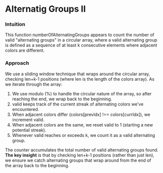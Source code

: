 # Alternatig Groups II

### Intuition
This function numberOfAlternatingGroups appears to count the number of valid "alternating groups" in a circular array, where a valid alternating group is defined as a sequence of at least k consecutive elements where adjacent colors are different.

### Approach
We use a sliding window technique that wraps around the circular array, checking len+k-1 positions (where len is the length of the colors array).
As we iterate through the array:
1. We use modulo (%) to handle the circular nature of the array, so after reaching the end, we wrap back to the beginning.
2. valid keeps track of the current streak of alternating colors we've encountered.
3. When adjacent colors differ (colors[prevIdx] !== colors[currIdx]), we increment valid.
4. When adjacent colors are the same, we reset valid to 1 (starting a new potential streak).
5. Whenever valid reaches or exceeds k, we count it as a valid alternating group.


The counter accumulates the total number of valid alternating groups found.
<br/><strong>The key insight</strong> is that by checking len+k-1 positions (rather than just len), we ensure we catch alternating groups that wrap around from the end of the array back to the beginning.
